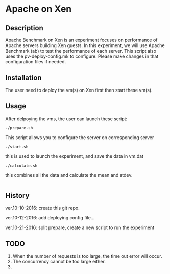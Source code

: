 # Apache on Xen

## Description

Apache Benchmark on Xen is an experiment focuses on performance of Apache servers building Xen guests. In this experiment, we will use Apache Benchmark (ab) to test the performance of each server. This script also uses the pv-deploy-config.mk to configure. Please make changes in that configuration files if needed.

## Installation
The user need to deploy the vm(s) on Xen first then start these vm(s).

## Usage

After delpoying the vms, the user can launch these script:

```
./prepare.sh
```
This script allows you to configure the server on corresponding server
```
./start.sh
```
this is used to launch the experiment, and save the data in vm.dat
```
./calculate.sh
```
this combines all the data and calculate the mean and stdev.
```
```
## History

ver.10-10-2016: create this git repo.

ver.10-12-2016: add deploying config file...

ver.10-21-2016: split prepare, create a new script to run the experiment

## TODO
1. When the number of requests is too large, the time 
out error will occur.
2. The concurrency cannot be too large either.
3.



